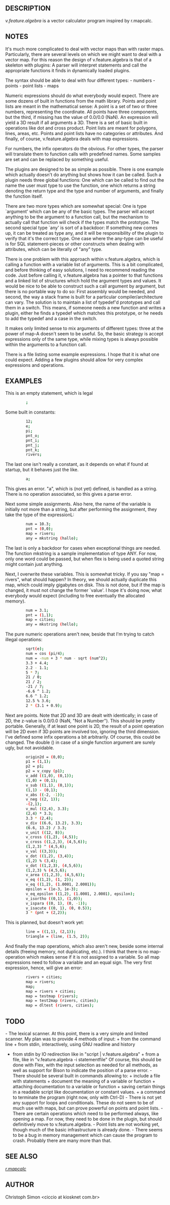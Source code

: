 ## DESCRIPTION

*v.feature.algebra* is a vector calculator program inspired by
r.mapcalc.

## NOTES

It's much more complicated to deal with vector maps than with raster
maps. Particularly, there are several levels on which we might want to
deal with a vector map. For this reason the design of v.feature.algebra
is that of a skeleton with plugins: A parser will interpret statements
and call the appropriate functions it finds in dynamically loaded
plugins.

The syntax should be able to deal with four different types: - numbers -
points - point lists - maps

Numeric expressions should do what everybody would expect. There are
some dozens of built in functions from the math library. Points and
point lists are meant in the mathematical sense: A point is a set of two
or three numbers, representing the coordinate. All points have three
components, but the third, if missing has the value of 0.0/0.0 (NaN). An
expression will yield a 3D result if all arguments a 3D. There is a set
of basic built in operations like dot and cross product. Point lists are
meant for polygons, lines, areas, etc. Points and point lists have no
categories or attributes. And finally, of course, v.feature.algebra
deals with map expressions.

For numbers, the infix operators do the obvious. For other types, the
parser will translate them to function calls with predefined names. Some
samples are set and can be replaced by something useful.

The plugins are designed to be as simple as possible. There is one
example which actually doesn't do anything but shows how it can be
called. Such a plugin needs three global functions: One which can be
called to find out the name the user must type to use the function, one
which returns a string denoting the return type and the type and number
of arguments, and finally the function itself.

There are two more types which are somewhat special: One is type
\`argument' which can be any of the basic types. The parser will accept
anything to be the argument to a function call, but the mechanism to
actually call that function will check if the types match the prototype.
The second special type \`any' is sort of a backdoor: If something new
comes up, it can be treated as type any, and it will be responsibility
of the plugin to verify that it's the correct type. One case where the
any-type can be useful is for SQL statement-pieces or other constructs
when dealing with attributes, which can be literally of "any" type.

There is one problem with this approach within v.feature.algebra, which
is calling a function with a variable list of arguments. This is a bit
complicated, and before thinking of easy solutions, I need to recommend
reading the code. Just before calling it, v.feature.algebra has a
pointer to that functions and a linked list of structures which hold the
argument types and values. It would be nice to be able to construct such
a call argument by argument, but there is no portable way to do so:
First assembly would be needed, and second, the way a stack frame is
built for a particular compiler/architecture can vary. The solution is
to maintain a list of typedef'd prototypes and call them in a switch.
This means, if someone needs a new function and writes a plugin, either
he finds a typedef which matches this prototype, or he needs to add the
typedef and a case in the switch.

It makes only limited sense to mix arguments of different types: three
at the power of map-A doesn't seem to be useful. So, the basic strategy
is accept expressions only of the same type, while mixing types is
always possible within the arguments to a function call.

There is a file listing some example expressions. I hope that it is what
one could expect. Adding a few plugins should allow for very complex
expressions and operations.

## EXAMPLES

This is an empty statement, which is legal

```sh
         ;
```

Some built in constants:

```sh
         12;
         e;
         pi;
         pnt_o;
         pnt_i;
         pnt_j;
         pnt_k;
         rivers;
```

The last one isn't really a constant, as it depends on what if found at
startup, but it behaves just the like.

```sh
         a;
```

This gives an error. "a", which is (not yet) defined, is handled as a
string. There is no operation associated, so this gives a parse error.

Next some simple assignments. Also here, the name of the variable is
initially not more than a string, but after performing the assignment,
they take the type of the expressionL:

```sh
         num = 10.3;
         pnt = (0,0);
         map = rivers;
         any = mkstring (hallo);
```

The last is only a backdoor for cases when exceptional things are
needed. The function mkstring is a sample implementation of type ANY.
For now, only one word could be passed, but when flex is being used a
quoted string might contain just anything.

Next, I overwrite these variables. This is somewhat tricky. If you say
"map = rivers", what should happen? In theory, we should actually
duplicate this map, which could imply gigabytes on disk. This is not
done, but if the map is changed, it must not change the former \`value'.
I hope it's doing now, what everybody would expect (including to free
eventually the allocated memory).

```sh
         num = 3.1;
         pnt = (1,1);
         map = cities;
         any = mkstring (hello);
```

The pure numeric operations aren't new, beside that I'm trying to catch
illegal operations:

```sh
         sqrt(e);
         num = cos (pi/4);
         num = -num + 3 * num - sqrt (num^2);
         3.3 + 4.4;
         2.2 - 1.1;
         5 * 7;
         21 / 0;
         21 / 2;
         -21 / 7;
         -6.6 ^ 1.2;
         6.6 ^ 1.2;
         12.5 % 3.6;
         2 * (3.1 + 0.9);
```

Next are points. Note that 2D and 3D are dealt with identically; in case
of 2D, the z-value is 0.0/0.0 (NaN, "Not a Number"). This should be
pretty portable. Generally, if at least one point is 2D, the result of a
point operation will be 2D even if 3D points are involved too, ignoring
the third dimension. I've defined some infix operations a bit
arbitrarily. Of course, this could be changed. The double () in case of
a single function argument are surely ugly, but not avoidable.

```sh
         origin2d = (0,0);
         p1 = (1,1);
         p2 = p1;
         p2 = v_copy (p1);
         v_add ((1,0), (0,1));
         (1,0) + (0,1);
         v_sub ((1,1), (0,1));
         (1,1) - (0,1);
         v_abs ((-2, -1));
         v_neg ((2, 1));
         -(2,1);
         v_mul ((2,4), 3.3);
         (2,4) * 3.3;
         3.3 * (2,4);
         v_div ((6.6, 13.2), 3.3);
         (6.6, 13.2) / 3.3;
         v_unit ((12, 8));
         v_cross ((1,2), (4,5));
         v_cross ((1,2,3), (4,5,6));
         (1,2,3) ^ (4,5,6);
         v_val ((3,3));
         v_dot ((1,2), (3,4));
         (1,2) % (3,4);
         v_dot ((1,2,3), (4,5,6));
         (1,2,3) % (4,5,6);
         v_area ((1,2,3), (4,5,6));
         v_eq ((1,2), (1, 2));
         v_eq ((1,2), (1.0001, 2.0001));
         epsilon = (1e-3, 1e-3);
         v_eq_epsilon ((1,2), (1.0001, 2.0001), epsilon);
         v_isortho ((0,1), (1,0));
         v_ispara ((0, 1), (0, -1));
         v_isacute ((0, 1), (0, 0.5));
         3 * (pnt + (2,2));
```

This is planned, but doesn't work yet:

```sh
         line = ((1,1), (2,1));
         triangle = (line, (1.5, 2));
```

And finally the map operations, which also aren't new, beside some
internal details (freeing memory, not duplicating, etc.). I think that
there is no map-operation which makes sense if it is not assigned to a
variable. So all map expressions need to follow a variable and an equal
sign. The very first expression, hence, will give an error:

```sh
         rivers + cities;
         map = rivers;
         map;
         map = rivers + cities;
         map = testmap (rivers);
         map = test2map (rivers, cities);
         map = dltest (rivers, cities);
```

## TODO

\- The lexical scanner. At this point, there is a very simple and
limited scanner. My plan was to provide 4 methods of input: + from the
command line + from stdin, interactively, using GNU readline and history
+ from stdin by IO redirection like in "script | v.feature.algebra" +
from a file, like in "v.feature.algebra -i statementfile" Of course,
this should be done with Flex, with the input selection as needed for
all methods, as well as support for Bison to indicate the position of a
parse error. - There should be several built in commands allowing to: +
include a file with statements + document the meaning of a variable or
function + attaching documentation to a variable or function + saving
certain things in a readable script like documentation or constant
values. + a command to terminate the program (right now, only with
Ctrl-D) - There is not yet any support for loops and conditionals. These
do not seem to be of much use with maps, but can prove powerful on
points and point lists. - There are certain operations which need to be
performed always, like opening a map. For now, they need to be done in
the plugin, but should definitively move to v.feature.algebra. - Point
lists are not working yet, though much of the basic infrastructure is
already done. - There seems to be a bug in memory management which can
cause the program to crash. Probably there are many more than that.

## SEE ALSO

*[r.mapcalc](https://grass.osgeo.org/grass-stable/manuals/r.mapcalc.html)*

## AUTHOR

Christoph Simon \<ciccio at kiosknet com.br\>
